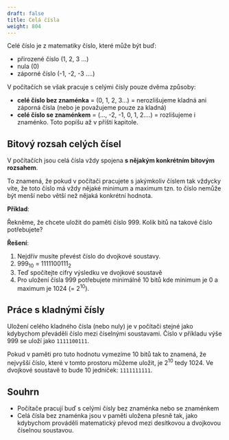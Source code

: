 ```yaml
---
draft: false
title: Celá čísla
weight: 804
---
```


Celé číslo je z matematiky číslo, které může být buď:

- přirozené číslo (1, 2, 3 …)
- nula (0)
- záporné číslo (-1, -2, -3 ….)

V počítačích se však pracuje s celými čísly pouze dvěma způsoby:

- **celé číslo bez znaménka** = (0, 1, 2, 3…) = nerozlišujeme kladná ani záporná čísla (nebo je považujeme pouze za kladná)
- **celé číslo se znaménkem** = (…, -2, -1, 0, 1, 2….) = rozlišujeme i znaménko. Toto popíšu až v příští kapitole.

## Bitový rozsah celých čísel

V počítačích jsou celá čísla vždy spojena **s nějakým konkrétním bitovým rozsahem**. 

To znamená, že pokud v počítači pracujete s jakýmkoliv číslem tak vždycky víte, že toto číslo má vždy nějaké minimum a maximum tzn. to číslo nemůže být menší nebo větší než nějaká konkrétní hodnota.

<div class="note-blue">

**Příklad**:

Řekněme, že chcete uložit do paměti číslo 999. Kolik bitů na takové číslo potřebujete?

**Řešení**:

1) Nejdřív musíte převést číslo do dvojkové soustavy.
2) 999<sub>10</sub> = 1111100111<sub>2</sub>
3) Teď spočítejte cifry výsledku ve dvojkové soustavě
4) Pro uložení čísla 999 potřebujete minimálně 10 bitů kde minimum je 0 a maximum je 1024 (= 2<sup>10</sup>).
</div>

## Práce s kladnými čísly

Uložení celého kladného čísla (nebo nuly) je v počítači stejné jako kdybychom převáděli číslo mezi číselnými soustavami. Číslo v příkladu výše 999 se uloží jako `1111100111`.

Pokud v paměti pro tuto hodnotu vymezíme 10 bitů tak to znamená, že nejvyšší číslo, které v tomto prostoru můžeme uložit, je 2<sup>10</sup> tedy 1024. Ve dvojkové soustavě to bude 10 jedniček: `1111111111`.

## Souhrn

- Počítače pracují buď s celými čísly bez znaménka nebo se znaménkem
- Celá čísla bez znaménka jsou v paměti uložena přesně tak, jako kdybychom prováděli matematický převod mezi desítkovou a dvojkovou číselnou soustavou.
